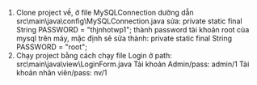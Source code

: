 1. Clone project về, ở file MySQLConnection dường dẫn src\main\java\config\MySQLConnection.java sửa:
private static final String PASSWORD = "thjnhotwp1"; 
thành password tài khoản root của mysql trên máy, mặc định sẽ sửa thành:
private static final String PASSWORD = "root"; 
2. Chạy project bằng cách chạy file Login ở path: src\main\java\view\LoginForm.java
Tài khoản Admin/pass: admin/1
Tài khoản nhân viên/pass: nv/1

